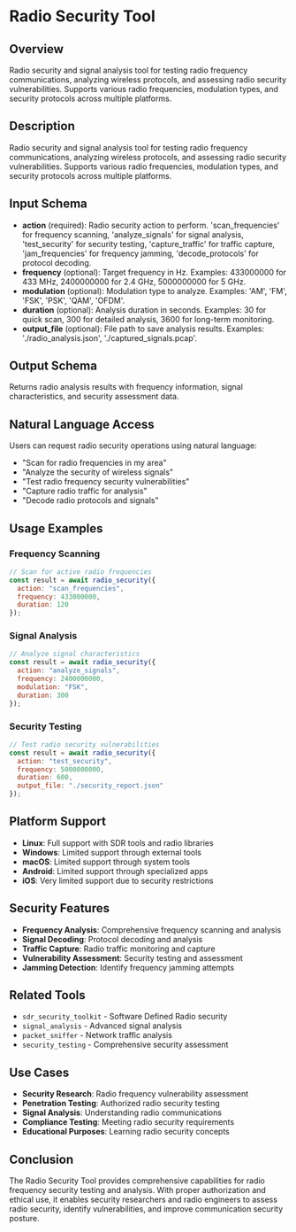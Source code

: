 # Radio Security Tool

## Overview
Radio security and signal analysis tool for testing radio frequency communications, analyzing wireless protocols, and assessing radio security vulnerabilities. Supports various radio frequencies, modulation types, and security protocols across multiple platforms.

## Description
Radio security and signal analysis tool for testing radio frequency communications, analyzing wireless protocols, and assessing radio security vulnerabilities. Supports various radio frequencies, modulation types, and security protocols across multiple platforms.

## Input Schema
- **action** (required): Radio security action to perform. 'scan_frequencies' for frequency scanning, 'analyze_signals' for signal analysis, 'test_security' for security testing, 'capture_traffic' for traffic capture, 'jam_frequencies' for frequency jamming, 'decode_protocols' for protocol decoding.
- **frequency** (optional): Target frequency in Hz. Examples: 433000000 for 433 MHz, 2400000000 for 2.4 GHz, 5000000000 for 5 GHz.
- **modulation** (optional): Modulation type to analyze. Examples: 'AM', 'FM', 'FSK', 'PSK', 'QAM', 'OFDM'.
- **duration** (optional): Analysis duration in seconds. Examples: 30 for quick scan, 300 for detailed analysis, 3600 for long-term monitoring.
- **output_file** (optional): File path to save analysis results. Examples: './radio_analysis.json', './captured_signals.pcap'.

## Output Schema
Returns radio analysis results with frequency information, signal characteristics, and security assessment data.

## Natural Language Access
Users can request radio security operations using natural language:
- "Scan for radio frequencies in my area"
- "Analyze the security of wireless signals"
- "Test radio frequency security vulnerabilities"
- "Capture radio traffic for analysis"
- "Decode radio protocols and signals"

## Usage Examples

### Frequency Scanning
```javascript
// Scan for active radio frequencies
const result = await radio_security({
  action: "scan_frequencies",
  frequency: 433000000,
  duration: 120
});
```

### Signal Analysis
```javascript
// Analyze signal characteristics
const result = await radio_security({
  action: "analyze_signals",
  frequency: 2400000000,
  modulation: "FSK",
  duration: 300
});
```

### Security Testing
```javascript
// Test radio security vulnerabilities
const result = await radio_security({
  action: "test_security",
  frequency: 5000000000,
  duration: 600,
  output_file: "./security_report.json"
});
```

## Platform Support
- **Linux**: Full support with SDR tools and radio libraries
- **Windows**: Limited support through external tools
- **macOS**: Limited support through system tools
- **Android**: Limited support through specialized apps
- **iOS**: Very limited support due to security restrictions

## Security Features
- **Frequency Analysis**: Comprehensive frequency scanning and analysis
- **Signal Decoding**: Protocol decoding and analysis
- **Traffic Capture**: Radio traffic monitoring and capture
- **Vulnerability Assessment**: Security testing and assessment
- **Jamming Detection**: Identify frequency jamming attempts

## Related Tools
- `sdr_security_toolkit` - Software Defined Radio security
- `signal_analysis` - Advanced signal analysis
- `packet_sniffer` - Network traffic analysis
- `security_testing` - Comprehensive security assessment

## Use Cases
- **Security Research**: Radio frequency vulnerability assessment
- **Penetration Testing**: Authorized radio security testing
- **Signal Analysis**: Understanding radio communications
- **Compliance Testing**: Meeting radio security requirements
- **Educational Purposes**: Learning radio security concepts

## Conclusion
The Radio Security Tool provides comprehensive capabilities for radio frequency security testing and analysis. With proper authorization and ethical use, it enables security researchers and radio engineers to assess radio security, identify vulnerabilities, and improve communication security posture.
